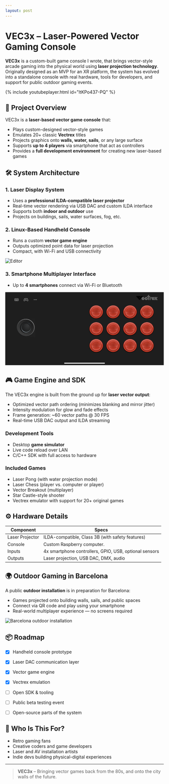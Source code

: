 ```yaml
---
layout: post
---
```


# VEC3x – Laser-Powered Vector Gaming Console

**VEC3x** is a custom-built game console I wrote, that brings vector-style arcade gaming into the physical world using **laser projection technology**. Originally designed as an MVP for an XR platform, the system has evolved into a standalone console with real hardware, tools for developers, and support for public outdoor gaming events.

{% include youtubeplayer.html id="ltKPo437-PQ" %}

## 🚀 Project Overview

VEC3x is a **laser-based vector game console** that:

- Plays custom-designed vector-style games
- Emulates 20+ classic **Vectrex** titles
- Projects graphics onto **walls, water, sails**, or any large surface
- Supports **up to 4 players** via smartphone that act as controllers
- Provides a **full development environment** for creating new laser-based games


## 🛠️ System Architecture

### 1. Laser Display System
- Uses a **professional ILDA-compatible laser projector**
- Real-time vector rendering via USB DAC and custom ILDA interface
- Supports both **indoor and outdoor** use
- Projects on buildings, sails, water surfaces, fog, etc.

### 2. Linux-Based Handheld Console
- Runs a custom **vector game engine**
- Outputs optimized point data for laser projection
- Compact, with Wi-Fi and USB connectivity

![Editor](/images/laser.gif)

### 3. Smartphone Multiplayer Interface
- Up to **4 smartphones** connect via Wi-Fi or Bluetooth

![Smartphone controller](/images/smartphone-controller.png)

## 🎮 Game Engine and SDK

The VEC3x engine is built from the ground up for **laser vector output**:

- Optimized vector path ordering (minimizes blanking and mirror jitter)
- Intensity modulation for glow and fade effects
- Frame generation: ~60 vector paths @ 30 FPS
- Real-time USB DAC output and ILDA streaming

### Development Tools

- Desktop **game simulator**
- Live code reload over LAN
- C/C++ SDK with full access to hardware

### Included Games

- Laser Pong (with water projection mode)
- Laser Chess (player vs. computer or player)
- Vector Breakout (multiplayer)
- Star Castle-style shooter
- Vectrex emulator with support for 20+ original games


## ⚙️ Hardware Details

| Component       | Specs                                                                 |
|-----------------|-----------------------------------------------------------------------|
| Laser Projector | ILDA-compatible, Class 3B (with safety features)                      |
| Console         | Custom Raspberry computer.                                            |
| Inputs          | 4x smartphone controllers, GPIO, USB, optional sensors                |
| Outputs         | Laser projection, USB DAC, DMX, audio                                 |


## 🌍 Outdoor Gaming in Barcelona

A public **outdoor installation** is in preparation for Barcelona:

- Games projected onto building walls, sails, and public spaces
- Connect via QR code and play using your smartphone
- Real-world multiplayer experience — no screens required


![Barcelona outdoor installation](/images/Barcelona2.png)

## 📦 Roadmap

- [x] Handheld console prototype
- [x] Laser DAC communication layer
- [x] Vector game engine
- [x] Vectrex emulation
- [ ] Open SDK & tooling
- [ ] Public beta testing event
- [ ] Open-source parts of the system


## 👾 Who Is This For?

- Retro gaming fans
- Creative coders and game developers
- Laser and AV installation artists
- Indie devs building physical-digital experiences

---

> **VEC3x** – Bringing vector games back from the 80s, and onto the city walls of the future.
